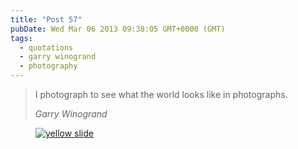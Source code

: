 ```yaml
---
title: "Post 57"
pubDate: Wed Mar 06 2013 09:38:05 GMT+0000 (GMT)
tags:
  - quotations
  - garry winogrand
  - photography
---
```


<blockquote>
<p>I photograph to see what the world looks like in photographs.</p>
<cite>Garry Winogrand</cite>
</blockquote>

<figure><a href="http://www.flickr.com/photos/domchristie/3235927671/" title="yellow slide by dom christie, on Flickr"><img src="https://farm4.staticflickr.com/3131/3235927671_3919c607ae.jpg" alt="yellow slide"></a></figure>
